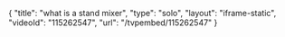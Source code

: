 {
    "title": "what is a stand mixer",
    "type": "solo",
    "layout": "iframe-static",
    "videoId": "115262547",
    "url": "\/tvpembed\/115262547"
}